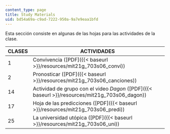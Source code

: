 ```yaml
---
content_type: page
title: Study Materials
uid: bd54a69a-c9ad-7222-950a-9a7e9eaa1bfd
---
```


Esta sección consiste en algunas de las hojas para las actividades de la clase.

| CLASES | ACTIVIDADES |
| --- | --- |
| 1 | Convivencia ([PDF]({{< baseurl >}}/resources/mit21g_703s06_convi)) |
| 2 | Pronosticar ([PDF]({{< baseurl >}}/resources/mit21g_703s06_canciones)) |
| 14 | Actividad de grupo con el video _Dagon_ ([PDF]({{< baseurl >}}/resources/mit21g_703s06_dagon)) |
| 17 | Hoja de las predicciones ([PDF]({{< baseurl >}}/resources/mit21g_703s06_predi)) |
| 25 | La universidad utópica ([PDF]({{< baseurl >}}/resources/mit21g_703s06_uni))